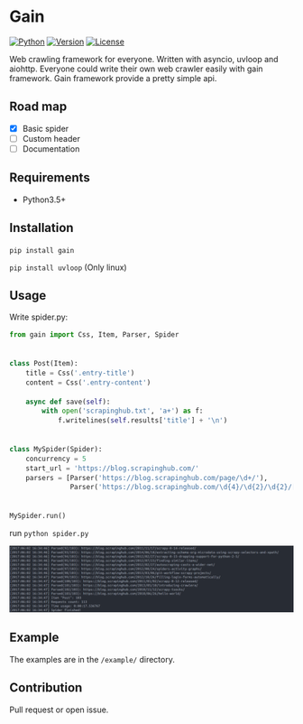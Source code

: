 # Gain

[![Python](https://img.shields.io/pypi/pyversions/gain.svg)](https://pypi.python.org/pypi/gain/)
[![Version](https://img.shields.io/pypi/v/gain.svg)](https://pypi.python.org/pypi/gain/)
[![License](https://img.shields.io/pypi/l/gain.svg)](https://pypi.python.org/pypi/gain/)

Web crawling framework for everyone. Written with asyncio, uvloop and aiohttp.
Everyone could write their own web crawler easily with gain framework. Gain framework provide a pretty simple api.

## Road map

- [x] Basic spider 
- [ ] Custom header
- [ ] Documentation 

## Requirements

- Python3.5+



## Installation

`pip install gain`


`pip install uvloop` (Only linux)

## Usage

Write spider.py:

```python
from gain import Css, Item, Parser, Spider


class Post(Item):
    title = Css('.entry-title')
    content = Css('.entry-content')

    async def save(self):
        with open('scrapinghub.txt', 'a+') as f:
            f.writelines(self.results['title'] + '\n')


class MySpider(Spider):
    concurrency = 5
    start_url = 'https://blog.scrapinghub.com/'
    parsers = [Parser('https://blog.scrapinghub.com/page/\d+/'),
               Parser('https://blog.scrapinghub.com/\d{4}/\d{2}/\d{2}/[a-z0-9\-]+/', Post)]


MySpider.run()
```
run `python spider.py`

![](img/sample.png)

## Example

The examples are in the `/example/` directory.

## Contribution

Pull request or open issue.